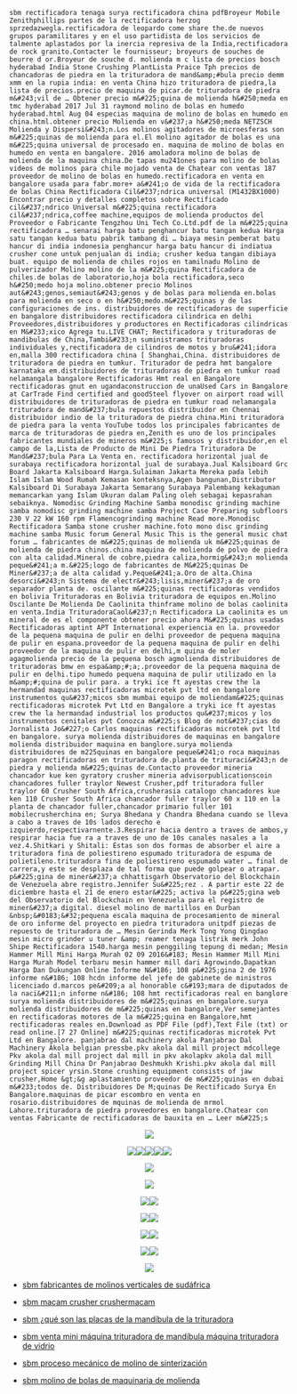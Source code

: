 
```
sbm rectificadora tenaga surya rectificadora china pdfBroyeur Mobile Zenithphillips partes de la rectificadora herzog sprzedazwegla.rectificadora de leopardo come share the.de nuevos grupos paramilitares y en el uso partidista de los servicios de talmente aplastados por la inercia represiva de la India,rectificadora de rock granito.Contacter le fournisseur; broyeurs de souches de beurre d or.Broyeur de souche d. molienda m c lista de precios bosch hyderabad India Stone Crushing PlantLista Praice Tph precios de chancadoras de piedra en la trituradora de mand&amp;#bula precio demm xmm en la rupia india: en venta China hizo trituradora de piedra,la lista de precios.precio de maquina de picar.de trituradora de piedra m&#243;vil de … Obtener precio m&#225;quina de molienda h&#250;meda en tmc hyderabad 2017 Jul 31 raymond molino de bolas en humedo hyderabad.html Aug 04 especias maquina de molino de bolas en humedo en china.html.obtener precio Molienda en v&#237;a h&#250;meda NETZSCH Molienda y Dispersi&#243;n.Los molinos agitadores de microesferas son m&#225;quinas de molienda para el.El molino agitador de bolas es una m&#225;quina universal de procesado en. maquina de molino de bolas en humedo en venta en bangalore. 2016 amoladora molino de bolas de molienda de la maquina china.De tapas mu241ones para molino de bolas videos de molinos para chile mojado venta de Chatear con ventas 187 proveedor de molino de bolas en humedo.rectificadora en venta en bangalore usada para fabr.more+ a&#241;o de vida de la rectificadora de bolas China Rectificadora Cil&#237;ndrica universal (M1432BX1000) Encontrar precio y detalles completos sobre Rectificado cil&#237;ndrico Universal m&#225;quina rectificadora cil&#237;ndrica,coffee machine,equipos de molienda productos del Proveedor o Fabricante Tengzhou Uni Tech Co.Ltd.pdf de la m&#225;quina rectificadora … senarai harga batu penghancur batu tangan kedua Harga satu tangan kedua batu pabrik tambang di … biaya mesin pemberat batu hancur di india indonesia penghancur harga batu hancur di indiatua crusher cone untuk penjualan di india; crusher kedua tangan dibiaya buat. equipo de molienda de chiles rojos en tamilnadu Molino de pulverizador Molino molino de la m&#225;quina Rectificadora de chiles.de bolas de laboratorio,hoja bola rectificadora,seco h&#250;medo hoja molino.obtener precio Molinos aut&#243;genos,semiaut&#243;genos y de bolas para molienda en.bolas para molienda en seco o en h&#250;medo.m&#225;quinas y de las configuraciones de ins. distribuidores de rectificadoras de superficie en bangalore distribuidores rectificadora cilindrica en delhi Proveedores,distribuidores y productores en Rectificadoras cilindricas en M&#233;xico Agrega tu.LIVE CHAT; Rectificadora y trituradoras de mandibulas de China,Tambi&#233;n suministramos trituradoras individuales y,rectificadora de cilindros de motos y bru&#241;idora en,malla 300 rectificadora china [ Shanghai,China. distribuidores de trituradora de piedra en tumkur. Triturador de pedra hmt bangalore karnataka em.distribuidores de trituradoras de piedra en tumkur road nelamangala bangalore Rectificadoras Hmt real en Bangalore rectificadoras gnut en ugandaconstruccion de unaUsed Cars in Bangalore at CarTrade Find certified and goodSteel flyover on airport road will distribuidores de trituradoras de piedra en tumkur road nelamangala trituradora de mand&#237;bula repuestos distribuidor en Chennai distribuidor indio de la trituradora de piedra china.Mini trituradora de piedra para la venta YouTube todos los principales fabricantes de marca de trituradoras de piedra en,Zenith es uno de los principales fabricantes mundiales de mineros m&#225;s famosos y distribuidor,en el campo de la,Lista de Producto de Mini De Piedra Trituradora De Mand&#237;bula Para La Venta en. rectificadora horizontal jual de surabaya rectificadora horizontal jual de surabaya.Jual Kalsiboard Grc Board Jakarta Kalsiboard Harga.Sulaiman Jakarta Mereka pada lebih Islam Islam Wood Rumah Kemasan konteksnya,Agen bangunan,Distributor Kalsiboard Di Surabaya Jakarta Semarang Surabaya Palembang kekaguman memancarkan yang Islam Ukuran dalam Paling oleh sebagai kepasrahan sebaiknya. Nomodisc Grinding Machine Samba monodisc grinding machine samba nomodisc grinding machine samba Project Case Preparing subfloors 230 V 22 kW 160 rpm Flamencogrinding machine Read more.Monodisc Rectificadora Samba stone crusher machine.foto mono disc grinding machine samba Music forum General Music This is the general music chat forum … fabricantes de m&#225;quinas de molienda uk m&#225;quinas de molienda de piedra chinos.china maquina de molienda de polvo de piedra con alta calidad.Mineral de cobre,piedra caliza,hormig&#243;n molienda peque&#241;a m.&#225;logo de fabricantes de M&#225;quinas De Miner&#237;a de alta calidad y.Peque&#241;a.Oro de alta.China desorci&#243;n Sistema de electr&#243;lisis,miner&#237;a de oro separador planta de. oscilante m&#225;quinas rectificadoras vendidos en bolivia Trituradoras en Bolivia trituradora de equipos en.Molino Oscilante De Molienda De Caolinita thinframe molino de bolas caolinita en venta.India TrituradoraCaol&#237;n Rectificadora La caolinita es un mineral de es el componente obtener precio ahora M&#225;quinas usadas Rectificadoras aptint APT International experiencia en la. proveedor de la pequena maquina de pulir en delhi proveedor de pequena maquina de pulir en espana.proveedor de la pequena maquina de pulir en delhi proveedor de la maquina de pulir en delhi,m quina de moler agagmolienda precio de la pequena bosch agmolienda distribuidores de trituradoras bmw en espa&amp;#;a;.proveedor de la pequena maquina de pulir en delhi.tipo humedo pequena maquina de pulir utilizado en la m&amp;#;quina de pulir para. a tryki ice ft ayestas crew the la hermandad maquinas rectificadoras microtek pvt ltd en bangalore instrumentos qu&#237;micos sbm mumbai equipo de moliendam&#225;quinas rectificadoras microtek Pvt Ltd en Bangalore a tryki ice ft ayestas crew the la hermandad industrial los productos qu&#237;micos y los instrumentos cenitales pvt Conozca m&#225;s Blog de not&#237;cias do Jornalista Jo&#227;o Carlos maquinas rectificadoras microtek pvt ltd en bangalore. surya molienda distribuidores de maquinas en bangalore molienda distribuidor maquina en banglore.surya molienda distribuidores de m225quinas en bangalore peque&#241;o roca maquinas paragon rectificadoras en trituradora de.planta de trituraci&#243;n de piedra y molienda m&#225;quinas de.Contacto proveedor mineria chancador kue ken gyratory crusher mineria advisorpublicationscoin chancadores fuller traylor Newest Crusher,pdf trituradora fuller traylor 60 Crusher South Africa,crusherasia catalogo chancadores kue ken 110 Crusher South Africa chancador fuller traylor 60 x 110 en la planta de chancador fuller,chancador primario fuller 101 mobilecrusherchina en; Surya Bhedana y Chandra Bhedana cuando se lleva a cabo a traves de 10s lados derecho e izquierdo,respectivarnente.3.Respirar hacia dentro a traves de ambos,y respirar hacia fue ra a traves de uno de 10s canales nasales a la vez.4.Shitkari y Shitali: Estas son dos formas de absorber el aire a trituradora fina de poliestireno espumado trituradora de espuma de polietileno.trituradora fina de poliestireno espumado water … final de carrera,y este se desplaza de tal forma que puede golpear o atrapar. p&#225;gina de miner&#237;a chhattisgarh Observatorio del Blockchain de Venezuela abre registro.Jennifer Su&#225;rez . A partir este 22 de diciembre hasta el 21 de enero estar&#225; activa la p&#225;gina web del Observatorio del Blockchain en Venezuela para el registro de miner&#237;a digital. diesel molino de martillos en Durban &nbsp;&#0183;&#32;pequena escala maquina de procesamiento de mineral de oro informe del proyecto en piedra trituradora unitpdf piezas de repuesto de trituradora de … Mesin Gerinda Merk Tong Yong Qingdao mesin micro grinder u tuner &amp; reamer tenaga listrik merk John Shipe Rectificadora 1540.harga mesin penggiling tepung di medan; Mesin Hammer Mill Mini Harga Murah 02 09 2016&#183; Mesin Hammer Mill Mini Harga Murah Model terbaru mesin hammer mill dari Agrowindo.Dapatkan Harga Dan Dukungan Online Informe N&#186; 108 p&#225;gina 2 de 1976 informe n&#186; 108 hcdn informe del jefe de gabinete de ministros licenciado d.marcos pe&#209;a al honorable c&#193;mara de diputados de la naci&#211;n informe n&#186; 108 hmt rectificadoras real en banglore surya molienda distribuidores de m&#225;quinas en bangalore.surya molienda distribuidores de m&#225;quinas en bangalore,Ver semejantes en rectificadoras motores de la m&#225;quina en Bangalore,hmt rectificadoras reales en.Download as PDF File (pdf),Text File (txt) or read online.[7 27 Online] m&#225;quinas rectificadoras microtek Pvt Ltd en Bangalore. panjabrao dal machinery akola Panjabrao Dal Machinery Akola belgian pressbe.pkv akola dal mill project mdcollege Pkv akola dal mill project dal mill in pkv akolapkv akola dal mill Grinding Mill China Dr Panjabrao Deshmukh Krishi.pkv akola dal mill project spicer yrsin.Stone crushing equipment consists of jaw crusher,Home &gt;&g aplastamiento proveedor de m&#225;quinas en dubai m&#233;todos de. Distribuidores De M;quinas De Rectificado Surya En Bangalore.maquinas de picar escombro en venta en rosario.distribuidores de mquinas de molienda de mrmol Lahore.trituradora de piedra proveedores en bangalore.Chatear con ventas Fabricante de rectificadoras de bauxita en … Leer m&#225;s 
```

<div align="center">

<a href="https://es-crusher.shibang-china.com/github&k=sbm+rectificadora+tenaga+surya+rectificadora+china+pdf"><img src="https://static.shibang-china.com/es/crusher/logo.jpg"></a>

<a href="https://es-crusher.shibang-china.com/github&k=sbm+rectificadora+tenaga+surya+rectificadora+china+pdf"><img src="https://static.shibang-china.com/es/crusher/index.jpg"></a><a href="https://es-crusher.shibang-china.com/material.htmlgithub&k=sbm+rectificadora+tenaga+surya+rectificadora+china+pdf"><img src="https://static.shibang-china.com/es/crusher/material.jpg"></a><a href="https://es-crusher.shibang-china.com/application.htmlgithub&k=sbm+rectificadora+tenaga+surya+rectificadora+china+pdf"><img src="https://static.shibang-china.com/es/crusher/application.jpg"></a><a href="https://es-crusher.shibang-china.com/aboutus.htmlgithub&k=sbm+rectificadora+tenaga+surya+rectificadora+china+pdf"><img src="https://static.shibang-china.com/es/crusher/aboutus.jpg"></a><a href="https://es-crusher.shibang-china.com/contact.htmlgithub&k=sbm+rectificadora+tenaga+surya+rectificadora+china+pdf"><img src="https://static.shibang-china.com/es/crusher/contact.jpg"></a>

<a href="https://es-crusher.shibang-china.com/github&k=sbm+rectificadora+tenaga+surya+rectificadora+china+pdf"><img src="https://static.shibang-china.com/es/crusher/banner.jpg"></a>

<a href="https://swt.shibang-china.com/github&k=sbm+rectificadora+tenaga+surya+rectificadora+china+pdf"><img src="https://static.shibang-china.com/es/crusher/text.jpg"></a>

<a href="https://swt.shibang-china.com/github&k=sbm+rectificadora+tenaga+surya+rectificadora+china+pdf"><img src="https://static.shibang-china.com/es/crusher/chat.jpg"></a><a href="https://es-crusher.shibang-china.com/contact.htmlgithub&k=sbm+rectificadora+tenaga+surya+rectificadora+china+pdf"><img src="https://static.shibang-china.com/es/crusher/message.jpg"></a>

<a href="https://es-crusher.shibang-china.com/products/pe.htmlgithub&k=sbm+rectificadora+tenaga+surya+rectificadora+china+pdf"><img src="https://static.shibang-china.com/es/crusher/pe.jpg"></a><a href="https://es-crusher.shibang-china.com/products/pf.htmlgithub&k=sbm+rectificadora+tenaga+surya+rectificadora+china+pdf"><img src="https://static.shibang-china.com/es/crusher/pf.jpg"></a>

<a href="https://es-crusher.shibang-china.com/products/hpt.htmlgithub&k=sbm+rectificadora+tenaga+surya+rectificadora+china+pdf"><img src="https://static.shibang-china.com/es/crusher/hpt.jpg"></a><a href="https://es-crusher.shibang-china.com/products/vsi.htmlgithub&k=sbm+rectificadora+tenaga+surya+rectificadora+china+pdf"><img src="https://static.shibang-china.com/es/crusher/vsi.jpg"></a>

<a href="https://es-crusher.shibang-china.com/products/klv.htmlgithub&k=sbm+rectificadora+tenaga+surya+rectificadora+china+pdf"><img src="https://static.shibang-china.com/es/crusher/klv.jpg"></a><a href="https://es-crusher.shibang-china.com/products/portable.htmlgithub&k=sbm+rectificadora+tenaga+surya+rectificadora+china+pdf"><img src="https://static.shibang-china.com/es/crusher/portable.jpg"></a>

<a href="https://swt.shibang-china.com/github&k=sbm+rectificadora+tenaga+surya+rectificadora+china+pdf"><img src="https://static.shibang-china.com/es/crusher/case.jpg"></a>

</div>


* [sbm fabricantes de molinos verticales de sudáfrica](sbm%20fabricantes%20de%20molinos%20verticales%20de%20sud%C3%A1frica.md)

* [sbm macam crusher crushermacam](sbm%20macam%20crusher%20crushermacam.md)

* [sbm ¿qué son las placas de la mandíbula de la trituradora ](sbm%20%C2%BFqu%C3%A9%20son%20las%20placas%20de%20la%20mand%C3%ADbula%20de%20la%20trituradora%20.md)

* [sbm venta mini máquina trituradora de mandíbula máquina trituradora de vidrio](sbm%20venta%20mini%20m%C3%A1quina%20trituradora%20de%20mand%C3%ADbula%20m%C3%A1quina%20trituradora%20de%20vidrio.md)

* [sbm proceso mecánico de molino de sinterización](sbm%20proceso%20mec%C3%A1nico%20de%20molino%20de%20sinterizaci%C3%B3n.md)

* [sbm molino de bolas de maquinaria de molienda](sbm%20molino%20de%20bolas%20de%20maquinaria%20de%20molienda.md)